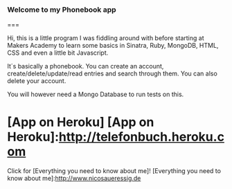 ### Welcome to my Phonebook app
===

Hi, this is a little program I was fiddling around with before starting at Makers Academy to learn some basics in  Sinatra, Ruby, MongoDB, HTML, CSS and even a little bit Javascript.

It´s basically a phonebook. You can create an account, create/delete/update/read entries and search through them. You can also delete your account.

You will however need a Mongo Database to run tests on this.

[App on Heroku]
[App on Heroku]:http://telefonbuch.heroku.com
===

Click for [Everything you need to know about me]!
[Everything you need to know about me]:http://www.nicosaueressig.de
